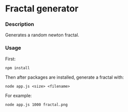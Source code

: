 # Fractal generator

### Description
Generates a random newton fractal.

### Usage
First:
```
npm install
```
Then after packages are installed, generate a fractal with:
```
node app.js <size> <filename>
```
For example:
```
node app.js 1000 fractal.png
```
